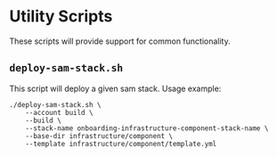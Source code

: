 # Utility Scripts

These scripts will provide support for common functionality.

## `deploy-sam-stack.sh`

This script will deploy a given sam stack. Usage example:

```
./deploy-sam-stack.sh \
    --account build \
    --build \
    --stack-name onboarding-infrastructure-component-stack-name \
    --base-dir infrastructure/component \
    --template infrastructure/component/template.yml
```